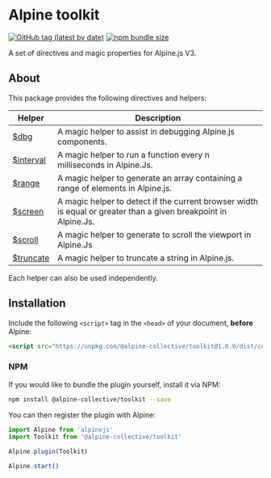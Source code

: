 # Alpine toolkit

[![GitHub tag (latest by date)](https://img.shields.io/npm/v/@alpine-collective/toolkit)](https://www.npmjs.com/package/@alpine-collective/toolkit)
[![npm bundle size](https://img.shields.io/bundlephobia/minzip/@alpine-collective/toolkit?color=#0F0)](https://bundlephobia.com/result?p=@alpine-collective/toolkit)

A set of directives and magic properties for Alpine.js V3.

## About

This package provides the following directives and helpers:

| Helper | Description |
| --- | --- |
| [$dbg](https://github.com/alpine-collective/toolkit/packages/%24dbg/README.md) | A magic helper to assist in debugging Alpine.js components. |
| [$interval](https://github.com/alpine-collective/toolkit/packages/%24interval/README.md) | A magic helper to run a function every n milliseconds in Alpine.Js. |
| [$range](https://github.com/alpine-collective/toolkit/packages/%24range/README.md) | A magic helper to generate an array containing a range of elements in Alpine.js. |
| [$screen](https://github.com/alpine-collective/toolkit/packages/%24screen/README.md) | A magic helper to detect if the current browser width is equal or greater than a given breakpoint in Alpine.Js. |
| [$scroll](https://github.com/alpine-collective/toolkit/packages/%24scroll/README.md) | A magic helper to generate to scroll the viewport in Alpine.Js |
| [$truncate](https://github.com/alpine-collective/toolkit/packages/%24truncate/README.md) | A magic helper to truncate a string in Alpine.js. |

Each helper can also be used independently.

## Installation

Include the following `<script>` tag in the `<head>` of your document, **before** Alpine:

```html
<script src="https://unpkg.com/@alpine-collective/toolkit@1.0.0/dist/cdn.min.js" defer></script>
```

### NPM

If you would like to bundle the plugin yourself, install it via NPM:

```bash
npm install @alpine-collective/toolkit --save
```

You can then register the plugin with Alpine:

```js
import Alpine from 'alpinejs'
import Toolkit from '@alpine-collective/toolkit'

Alpine.plugin(Toolkit)

Alpine.start()
```
